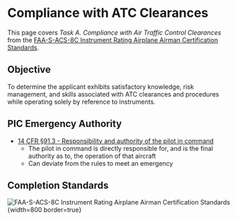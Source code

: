 # Compliance with ATC Clearances

This page covers *Task A. Compliance with Air Traffic Control Clearances* from the [FAA-S-ACS-8C Instrument Rating Airplane Airman Certification Standards](https://www.faa.gov/training_testing/testing/acs/instrument_rating_airplane_acs_8.pdf).

## Objective

To determine the applicant exhibits satisfactory knowledge, risk management, and skills associated with ATC clearances and procedures while operating solely by reference to instruments.

<!--@include: ./docs/src/includes/clearances.md | shift:1-->
<!--@include: ./docs/src/includes/mandatory-reporting-points.md | shift:1-->
<!--@include: ./docs/src/includes/position-reports.md | shift:1-->
<!--@include: ./docs/src/includes/departure-procedures.md | shift:1-->

## PIC Emergency Authority

* [14 CFR &sect;91.3 - Responsibility and authority of the pilot in command](https://www.ecfr.gov/current/title-14/chapter-I/subchapter-F/part-91/subpart-A/section-91.3)
  * The pilot in command is directly responsible for, and is the final authority as to, the operation of that aircraft
  * Can deviate from the rules to meet an emergency

<!--@include: ./docs/src/includes/emergencies/ifr-comm-failure.md | shift:2-->

## Completion Standards

![[FAA-S-ACS-8C Instrument Rating Airplane Airman Certification Standards](https://www.faa.gov/training_testing/testing/acs/instrument_rating_airplane_acs_8.pdf)](/img/faa-s-acs-8c/faa-s-acs-8c-iii-a-clearance-compliance.png){width=800 border=true}
